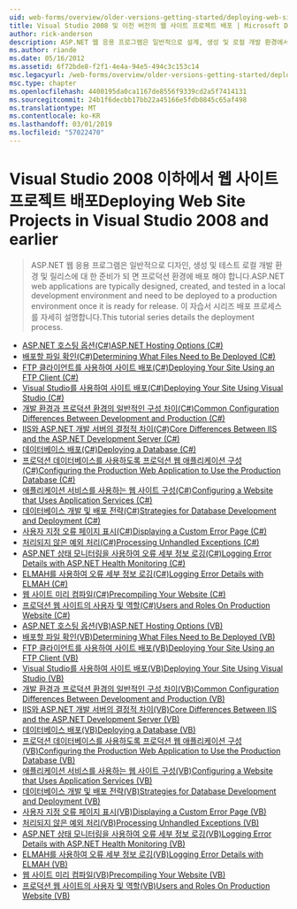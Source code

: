 ```yaml
---
uid: web-forms/overview/older-versions-getting-started/deploying-web-site-projects/index
title: Visual Studio 2008 및 이전 버전의 웹 사이트 프로젝트 배포 | Microsoft Docs
author: rick-anderson
description: ASP.NET 웹 응용 프로그램은 일반적으로 설계, 생성 및 로컬 개발 환경에서 테스트 및 프로덕션 환경 o에 배포 해야 하는 중...
ms.author: riande
ms.date: 05/16/2012
ms.assetid: 6f72bde8-f2f1-4e4a-94e5-494c3c153c14
msc.legacyurl: /web-forms/overview/older-versions-getting-started/deploying-web-site-projects
msc.type: chapter
ms.openlocfilehash: 4400195da0ca1167de8556f9339cd2a5f7414131
ms.sourcegitcommit: 24b1f6decbb17bb22a45166e5fdb0845c65af498
ms.translationtype: MT
ms.contentlocale: ko-KR
ms.lasthandoff: 03/01/2019
ms.locfileid: "57022470"
---
```

<a name="deploying-web-site-projects-in-visual-studio-2008-and-earlier"></a><span data-ttu-id="60703-103">Visual Studio 2008 이하에서 웹 사이트 프로젝트 배포</span><span class="sxs-lookup"><span data-stu-id="60703-103">Deploying Web Site Projects in Visual Studio 2008 and earlier</span></span>
====================
> <span data-ttu-id="60703-104">ASP.NET 웹 응용 프로그램은 일반적으로 디자인, 생성 및 테스트 로컬 개발 환경 및 릴리스에 대 한 준비가 되 면 프로덕션 환경에 배포 해야 합니다.</span><span class="sxs-lookup"><span data-stu-id="60703-104">ASP.NET web applications are typically designed, created, and tested in a local development environment and need to be deployed to a production environment once it is ready for release.</span></span> <span data-ttu-id="60703-105">이 자습서 시리즈 배포 프로세스를 자세히 설명합니다.</span><span class="sxs-lookup"><span data-stu-id="60703-105">This tutorial series details the deployment process.</span></span>


- [<span data-ttu-id="60703-106">ASP.NET 호스팅 옵션(C#)</span><span class="sxs-lookup"><span data-stu-id="60703-106">ASP.NET Hosting Options (C#)</span></span>](asp-net-hosting-options-cs.md)
- [<span data-ttu-id="60703-107">배포할 파일 확인(C#)</span><span class="sxs-lookup"><span data-stu-id="60703-107">Determining What Files Need to Be Deployed (C#)</span></span>](determining-what-files-need-to-be-deployed-cs.md)
- [<span data-ttu-id="60703-108">FTP 클라이언트를 사용하여 사이트 배포(C#)</span><span class="sxs-lookup"><span data-stu-id="60703-108">Deploying Your Site Using an FTP Client (C#)</span></span>](deploying-your-site-using-an-ftp-client-cs.md)
- [<span data-ttu-id="60703-109">Visual Studio를 사용하여 사이트 배포(C#)</span><span class="sxs-lookup"><span data-stu-id="60703-109">Deploying Your Site Using Visual Studio (C#)</span></span>](deploying-your-site-using-visual-studio-cs.md)
- [<span data-ttu-id="60703-110">개발 환경과 프로덕션 환경의 일반적인 구성 차이(C#)</span><span class="sxs-lookup"><span data-stu-id="60703-110">Common Configuration Differences Between Development and Production (C#)</span></span>](common-configuration-differences-between-development-and-production-cs.md)
- [<span data-ttu-id="60703-111">IIS와 ASP.NET 개발 서버의 결정적 차이(C#)</span><span class="sxs-lookup"><span data-stu-id="60703-111">Core Differences Between IIS and the ASP.NET Development Server (C#)</span></span>](core-differences-between-iis-and-the-asp-net-development-server-cs.md)
- [<span data-ttu-id="60703-112">데이터베이스 배포(C#)</span><span class="sxs-lookup"><span data-stu-id="60703-112">Deploying a Database (C#)</span></span>](deploying-a-database-cs.md)
- [<span data-ttu-id="60703-113">프로덕션 데이터베이스를 사용하도록 프로덕션 웹 애플리케이션 구성(C#)</span><span class="sxs-lookup"><span data-stu-id="60703-113">Configuring the Production Web Application to Use the Production Database (C#)</span></span>](configuring-the-production-web-application-to-use-the-production-database-cs.md)
- [<span data-ttu-id="60703-114">애플리케이션 서비스를 사용하는 웹 사이트 구성(C#)</span><span class="sxs-lookup"><span data-stu-id="60703-114">Configuring a Website that Uses Application Services (C#)</span></span>](configuring-a-website-that-uses-application-services-cs.md)
- [<span data-ttu-id="60703-115">데이터베이스 개발 및 배포 전략(C#)</span><span class="sxs-lookup"><span data-stu-id="60703-115">Strategies for Database Development and Deployment (C#)</span></span>](strategies-for-database-development-and-deployment-cs.md)
- [<span data-ttu-id="60703-116">사용자 지정 오류 페이지 표시(C#)</span><span class="sxs-lookup"><span data-stu-id="60703-116">Displaying a Custom Error Page (C#)</span></span>](displaying-a-custom-error-page-cs.md)
- [<span data-ttu-id="60703-117">처리되지 않은 예외 처리(C#)</span><span class="sxs-lookup"><span data-stu-id="60703-117">Processing Unhandled Exceptions (C#)</span></span>](processing-unhandled-exceptions-cs.md)
- [<span data-ttu-id="60703-118">ASP.NET 상태 모니터링을 사용하여 오류 세부 정보 로깅(C#)</span><span class="sxs-lookup"><span data-stu-id="60703-118">Logging Error Details with ASP.NET Health Monitoring (C#)</span></span>](logging-error-details-with-asp-net-health-monitoring-cs.md)
- [<span data-ttu-id="60703-119">ELMAH를 사용하여 오류 세부 정보 로깅(C#)</span><span class="sxs-lookup"><span data-stu-id="60703-119">Logging Error Details with ELMAH (C#)</span></span>](logging-error-details-with-elmah-cs.md)
- [<span data-ttu-id="60703-120">웹 사이트 미리 컴파일(C#)</span><span class="sxs-lookup"><span data-stu-id="60703-120">Precompiling Your Website (C#)</span></span>](precompiling-your-website-cs.md)
- [<span data-ttu-id="60703-121">프로덕션 웹 사이트의 사용자 및 역할(C#)</span><span class="sxs-lookup"><span data-stu-id="60703-121">Users and Roles On Production Website (C#)</span></span>](users-and-roles-on-the-production-website-cs.md)
- [<span data-ttu-id="60703-122">ASP.NET 호스팅 옵션(VB)</span><span class="sxs-lookup"><span data-stu-id="60703-122">ASP.NET Hosting Options (VB)</span></span>](asp-net-hosting-options-vb.md)
- [<span data-ttu-id="60703-123">배포할 파일 확인(VB)</span><span class="sxs-lookup"><span data-stu-id="60703-123">Determining What Files Need to Be Deployed (VB)</span></span>](determining-what-files-need-to-be-deployed-vb.md)
- [<span data-ttu-id="60703-124">FTP 클라이언트를 사용하여 사이트 배포(VB)</span><span class="sxs-lookup"><span data-stu-id="60703-124">Deploying Your Site Using an FTP Client (VB)</span></span>](deploying-your-site-using-an-ftp-client-vb.md)
- [<span data-ttu-id="60703-125">Visual Studio를 사용하여 사이트 배포(VB)</span><span class="sxs-lookup"><span data-stu-id="60703-125">Deploying Your Site Using Visual Studio (VB)</span></span>](deploying-your-site-using-visual-studio-vb.md)
- [<span data-ttu-id="60703-126">개발 환경과 프로덕션 환경의 일반적인 구성 차이(VB)</span><span class="sxs-lookup"><span data-stu-id="60703-126">Common Configuration Differences Between Development and Production (VB)</span></span>](common-configuration-differences-between-development-and-production-vb.md)
- [<span data-ttu-id="60703-127">IIS와 ASP.NET 개발 서버의 결정적 차이(VB)</span><span class="sxs-lookup"><span data-stu-id="60703-127">Core Differences Between IIS and the ASP.NET Development Server (VB)</span></span>](core-differences-between-iis-and-the-asp-net-development-server-vb.md)
- [<span data-ttu-id="60703-128">데이터베이스 배포(VB)</span><span class="sxs-lookup"><span data-stu-id="60703-128">Deploying a Database (VB)</span></span>](deploying-a-database-vb.md)
- [<span data-ttu-id="60703-129">프로덕션 데이터베이스를 사용하도록 프로덕션 웹 애플리케이션 구성(VB)</span><span class="sxs-lookup"><span data-stu-id="60703-129">Configuring the Production Web Application to Use the Production Database (VB)</span></span>](configuring-the-production-web-application-to-use-the-production-database-vb.md)
- [<span data-ttu-id="60703-130">애플리케이션 서비스를 사용하는 웹 사이트 구성(VB)</span><span class="sxs-lookup"><span data-stu-id="60703-130">Configuring a Website that Uses Application Services (VB)</span></span>](configuring-a-website-that-uses-application-services-vb.md)
- [<span data-ttu-id="60703-131">데이터베이스 개발 및 배포 전략(VB)</span><span class="sxs-lookup"><span data-stu-id="60703-131">Strategies for Database Development and Deployment (VB)</span></span>](strategies-for-database-development-and-deployment-vb.md)
- [<span data-ttu-id="60703-132">사용자 지정 오류 페이지 표시(VB)</span><span class="sxs-lookup"><span data-stu-id="60703-132">Displaying a Custom Error Page (VB)</span></span>](displaying-a-custom-error-page-vb.md)
- [<span data-ttu-id="60703-133">처리되지 않은 예외 처리(VB)</span><span class="sxs-lookup"><span data-stu-id="60703-133">Processing Unhandled Exceptions (VB)</span></span>](processing-unhandled-exceptions-vb.md)
- [<span data-ttu-id="60703-134">ASP.NET 상태 모니터링을 사용하여 오류 세부 정보 로깅(VB)</span><span class="sxs-lookup"><span data-stu-id="60703-134">Logging Error Details with ASP.NET Health Monitoring (VB)</span></span>](logging-error-details-with-asp-net-health-monitoring-vb.md)
- [<span data-ttu-id="60703-135">ELMAH를 사용하여 오류 세부 정보 로깅(VB)</span><span class="sxs-lookup"><span data-stu-id="60703-135">Logging Error Details with ELMAH (VB)</span></span>](logging-error-details-with-elmah-vb.md)
- [<span data-ttu-id="60703-136">웹 사이트 미리 컴파일(VB)</span><span class="sxs-lookup"><span data-stu-id="60703-136">Precompiling Your Website (VB)</span></span>](precompiling-your-website-vb.md)
- [<span data-ttu-id="60703-137">프로덕션 웹 사이트의 사용자 및 역할(VB)</span><span class="sxs-lookup"><span data-stu-id="60703-137">Users and Roles On Production Website (VB)</span></span>](users-and-roles-on-the-production-website-vb.md)
